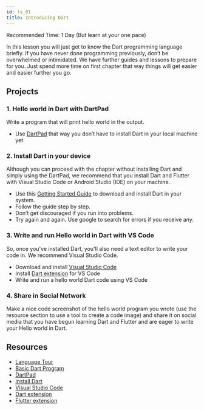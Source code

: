```yaml
---
id: ls_01
title: Introducing Dart
---
```


Recommended Time: 1 Day (But learn at your one pace)

In this lesson you will just get to know the Dart programming language briefly. If you have never
done programming previously, don’t be overwhelmed or intimidated. We have further guides and lessons
to prepare for you. Just spend more time on first chapter that way things will get easier and easier
further you go.

## Projects

### 1. Hello world in Dart with DartPad

Write a program that will print hello world in the output.

- Use [DartPad](https://dartpad.dev) that way you don’t have to install Dart in your local machine
  yet.

### 2. Install Dart in your device

Although you can proceed with the chapter without installing Dart and simply using the DartPad, we
recommend that you install Dart and Flutter with Visual Studio Code or Android Studio (IDE) on your
machine.

- Use this [Getting Started Guide](https://dart.dev/get-dart) to download and install Dart in your
  system.
- Follow the guide step by step.
- Don’t get discouraged if you run into problems.
- Try again and again. Use google to search for errors if you receive any.

### 3. Write and run Hello world in Dart with VS Code

So, once you've installed Dart, you'll also need a text editor to write your code in. We recommend
Visual Studio Code.

- Download and install [Visual Studio Code](https://code.visualstudio.com/)
- Install [Dart extension](https://marketplace.visualstudio.com/items?itemName=Dart-Code.dart-code)
  for VS Code
- Write and run a hello world Dart code using VS Code

### 4. Share in Social Network

Make a nice code screenshot of the hello world program you wrote (use the resource section to use a
tool to create a code image) and share it on social media that you have begun learning Dart and
Flutter and are eager to write your Hello world in Dart.

## Resources

- [Language Tour](https://dart.dev/guides/language/language-tour)
- [Basic Dart Program](https://dart-tutorial.com/introduction-and-basics/basic-dart-program/)
- [DartPad](https://dartpad.dev)
- [Install Dart](https://dart.dev/get-dart)
- [Visual Studio Code](https://code.visualstudio.com/)
- [Dart extension](https://marketplace.visualstudio.com/items?itemName=Dart-Code.dart-code)
- [Flutter extension](https://marketplace.visualstudio.com/items?itemName=Dart-Code.flutter)